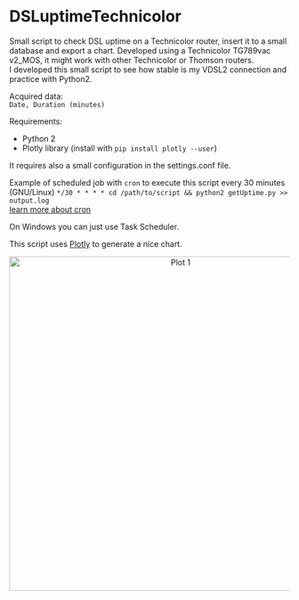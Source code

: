 # DSLuptimeTechnicolor
Small script to check DSL uptime on a Technicolor router, insert it to a small database and export a chart. Developed using a Technicolor TG789vac v2_MOS, it might work with other Technicolor or Thomson routers.  
I developed this small script to see how stable is my VDSL2 connection and practice with Python2.

Acquired data:  
```Date, Duration (minutes)```

Requirements:
* Python 2
* Plotly library (install with ```pip install plotly --user```)

It requires also a small configuration in the settings.conf file.

Example of scheduled job with ```cron```  to execute this script every 30 minutes (GNU/Linux)
```*/30 * * * * cd /path/to/script && python2 getUptime.py >> output.log```  
[learn more about cron](https://linuxconfig.org/linux-cron-guide)

On Windows you can just use Task Scheduler.

This script uses [Plotly](https://plot.ly/) to generate a nice chart.

<div>
    <a href="https://plot.ly/~emanueleffe/1/?share_key=uItXmcHVOYWS87sbZkqWGT" target="_blank" title="Plot 1" style="display: block; text-align: center;"><img src="https://plot.ly/~emanueleffe/1.png?share_key=uItXmcHVOYWS87sbZkqWGT" alt="Plot 1" style="max-width: 100%;width: 600px;"  width="600" onerror="this.onerror=null;this.src='https://plot.ly/404.png';" /></a>
</div>
